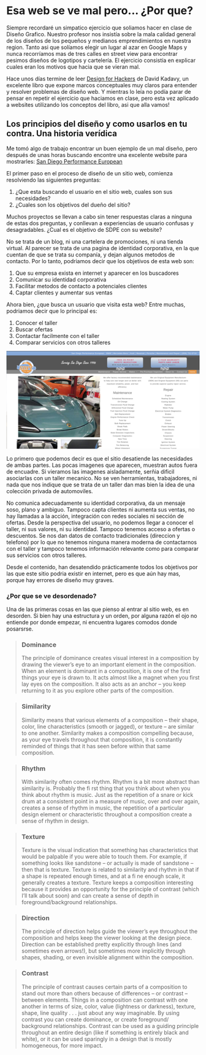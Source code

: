 # Esa web se ve mal pero... ¿Por que?

Siempre recordaré un simpatico ejercicio que soliamos hacer en clase de Diseño Grafico. Nuestro profesor nos insistía sobre la mala calidad general de los diseños de los pequeños y medianos emprendimientos en nuestra region. Tanto asi que solíamos elegir un lugar al azar en Google Maps y nunca recorríamos mas de tres calles en street view para encontrar pesimos diseños de logotipos y cartelería. El ejercicio consistía en explicar cuales eran los motivos que hacia que se vieran mal.

Hace unos días termine de leer [Design for Hackers](https://www.oreilly.com/library/view/design-for-hackers/9781119998952/) de David Kadavy, un excelente libro que expone marcos conceptuales muy claros para entender y resolver problemas de diseño web. Y mientras lo leía no podía parar de pensar en repetir el ejercicio que haciamos en clase, pero esta vez aplicado a websites utilizando los conceptos del libro, asi que alla vamos!

## Los principios del diseño y como usarlos en tu contra. Una historia verídica

Me tomó algo de trabajo encontrar un buen ejemplo de un mal diseño, pero después de unas horas buscando encontre una excelente website para mostrarles: [San Diego Performance European](https://sdpeuro.com)


El primer paso en el proceso de diseño de un sitio web, comienza resolviendo las siguientes preguntas:

 1. ¿Que esta buscando el usuario en el sitio web, cuales son sus necesidades?
 2. ¿Cuales son los objetivos del dueño del sitio?

Muchos proyectos se llevan a cabo sin tener respuestas claras a ninguna de estas dos preguntas, y conllevan a experiencias de usuario confusas y desagradables. ¿Cual es el objetivo de SDPE con su website?

No se trata de un blog, ni una cartelera de promociones, ni una tienda virtual. Al parecer se trata de una pagina de identidad corporativa, en la que cuentan de que se trata su companía, y dejan algunos metodos de contacto. Por lo tanto, podriamos decir que los objetivos de esta web son:

 1. Que su empresa exista en internet y aparecer en los buscadores
 2. Comunicar su identidad corporativa
 3. Facilitar metodos de contacto a potenciales clientes
 4. Captar clientes y aumentar sus ventas

Ahora bien, ¿que busca un usuario que visita esta web? Entre muchas, podriamos decir que lo principal es:

 1. Conocer el taller
 2. Buscar ofertas
 3. Contactar facilmente con el taller
 4. Comparar servicios con otros talleres
 
![San Diego Performance European](https://raw.githubusercontent.com/BrianStefanovich/Personal-Site/BlogPost/content/blog/sdpeuro.png)
 
 Lo primero que podemos decir es que el sitio desatiende las necesidades de ambas partes. Las pocas imagenes que aparecen, muestran autos fuera de encuadre. Si vieramos las imagenes aisladamente, serñia dificil asociarlas con un taller mecanico. No se ven herramientas, trabajadores, ni nada que nos indique que se trata de un taller dan mas bien la idea de una colección privada de automoviles. 
 
 No comunica adecuadamente su identidad corporativa, da un mensaje soso, plano y ambiguo. Tampoco capta clientes ni aumenta sus ventas, no hay llamadas a la acción, integración con redes sociales ni sección de ofertas.
 Desde la perspectiva del usuario, no podemos llegar a conocer el taller, ni sus valores, ni su identidad. Tampoco tenemos acceso a ofertas o descuentos. Se nos dan datos de contacto tradicionales (direccion y telefono) por lo que no tenemos ninguna manera moderna de contactarnos con el taller y tampoco tenemos información relevante como para comparar sus servicios con otros talleres.

Desde el contenido, han desatendido prácticamente todos los objetivos por las que este sitio podria existir en internet, pero es que aún hay mas, porque hay errores de diseño muy graves.

### ¿Por que se ve desordenado?

Una de las primeras cosas en las que pienso al entrar al sitio web, es en desorden. Si bien hay una estructura y un orden, por alguna razón el ojo no entiende por donde empezar, ni encuentra lugares comodos donde posarsrse. 
> ### Dominance
> The principle of dominance creates visual interest in a composition by drawing
the viewer’s eye to an important element in the composition. When an element
is dominant in a composition, it is one of the first things your eye is drawn to.
It acts almost like a magnet when you first lay eyes on the composition. It also
acts as an anchor – you keep returning to it as you explore other parts of the
composition.

> ### Similarity
> Similarity means that various elements of a composition – their shape, color,
line characteristics (smooth or jagged), or texture – are similar to one another.
Similarity makes a composition compelling because, as your eye travels
throughout that composition, it is constantly reminded of things that it has seen
before within that same composition.

> ### Rhythm
>With similarity often comes rhythm. Rhythm is a bit more abstract than
similarity is. Probably the fi rst thing that you think about when you think
about rhythm is music. Just as the repetition of a snare or kick drum at a
consistent point in a measure of music, over and over again, creates a sense of
rhythm in music, the repetition of a particular design element or characteristic
throughout a composition create a sense of rhythm in design.

> ### Texture
>Texture is the visual indication that something has characteristics that would be
palpable if you were able to touch them. For example, if something looks like
sandstone – or actually is made of sandstone – then that is texture. Texture is
related to similarity and rhythm in that if a shape is repeated enough times, and
at a fi ne enough scale, it generally creates a texture. Texture keeps a composition
interesting because it provides an opportunity for the principle of contrast (which
I’ll talk about soon) and can create a sense of depth in foreground/background
relationships.

> ### Direction
> The principle of direction helps guide the viewer’s eye throughout the
composition and helps keep the viewer looking at the design piece. Direction
can be established pretty explicitly through lines (and sometimes even arrows!),
but sometimes more implicitly through shapes, shading, or even invisible
alignment within the composition.

>### Contrast
>The principle of contrast causes certain parts of a composition to stand out
more than others because of differences – or contrast – between elements.
Things in a composition can contrast with one another in terms of size, color,
value (lightness or darkness), texture, shape, line quality . . . just about any way
imaginable. By using contrast you can create dominance, or create foreground/
background relationships. Contrast can be used as a guiding principle
throughout an entire design (like if something is entirely black and white), or it
can be used sparingly in a design that is mostly homogeneous, for more impact.

## 


  

<!--stackedit_data:
eyJoaXN0b3J5IjpbMTI4MTE4MjE1NCwxODk4MTcwOTYwLDcxND
U5MDkxNywyMDA2Nzg1NjI0LDE0NTQwMDc3MDUsMTQ5NTYyNTY4
OSwtMjA1NDA3NjQ4Nyw3MDE2NDg4MCwxMDk5MTY2NzAwLC0xNz
Y4NjY2MDgxLDk0MTg2NTk3MywxNDI2NTQzODk4LC0xMjY0MDQ1
MDg4LDE5NTY2NTcxMzEsLTM0MzAzNTYwMCwtMTI1MTA5NzA5MC
wyMDAyNDgwMTk0LDEzMzkwMDkzNjcsMTMzODY1MTEwMSwyMzEw
MTA5NzddfQ==
-->